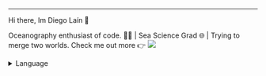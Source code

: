 

<hr> 
  <p>Hi there, Im Diego Laín 👋 </p>
  <p>Oceanography enthusiast of code. 🌊🚀 | Sea Science Grad 🌐 | Trying to merge two worlds.
    Check me out more 👉 <a href="https://www.linkedin.com/in/diegolain/"><img src="https://img.icons8.com/material-outlined/30/000000/linkedin.png"/></a>
  </p>
</hr>

<details>
  <summary>Language</summary><br/>
  <p align="center"> 
    <img src="https://github-readme-stats.vercel.app/api/wakatime?username=Lain096&show_icons=true"/>
  </p>
</details>
<!--START_SECTION:wakaTime-->


<!--END_SECTION:wakaTime-->


